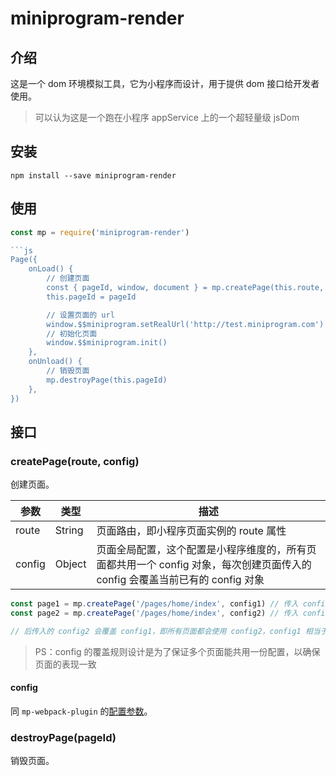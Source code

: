 # miniprogram-render

## 介绍

这是一个 dom 环境模拟工具，它为小程序而设计，用于提供 dom 接口给开发者使用。

> 可以认为这是一个跑在小程序 appService 上的一个超轻量级 jsDom

## 安装

```
npm install --save miniprogram-render
```

## 使用

```js
const mp = require('miniprogram-render')

```js
Page({
    onLoad() {
        // 创建页面
        const { pageId, window, document } = mp.createPage(this.route, config)
        this.pageId = pageId

        // 设置页面的 url
        window.$$miniprogram.setRealUrl('http://test.miniprogram.com')
        // 初始化页面
        window.$$miniprogram.init()
    },
    onUnload() {
        // 销毁页面
        mp.destroyPage(this.pageId)
    },
})
```

## 接口

### createPage(route, config)

创建页面。

| 参数 | 类型 | 描述 |
|---|---|---|
| route | String | 页面路由，即小程序页面实例的 route 属性 |
| config | Object | 页面全局配置，这个配置是小程序维度的，所有页面都共用一个 config 对象，每次创建页面传入的 config 会覆盖当前已有的 config 对象 |

```js
const page1 = mp.createPage('/pages/home/index', config1) // 传入 config1
const page2 = mp.createPage('/pages/home/index', config2) // 传入 config2

// 后传入的 config2 会覆盖 config1，即所有页面都会使用 config2，config1 相当于被废弃的，不会再被使用到
```

> PS：config 的覆盖规则设计是为了保证多个页面能共用一份配置，以确保页面的表现一致

#### config

同 `mp-webpack-plugin` 的[配置参数](../../docs/miniprogram.config.js)。

### destroyPage(pageId)

销毁页面。
